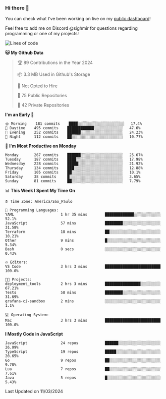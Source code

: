 ### Hi there 👋

<!--
**guicaulada/guicaulada** is a ✨ _special_ ✨ repository because its `README.md` (this file) appears on your GitHub profile.

Here are some ideas to get you started:

- 🔭 I’m currently working on ...
- 🌱 I’m currently learning ...
- 👯 I’m looking to collaborate on ...
- 🤔 I’m looking for help with ...
- 💬 Ask me about ...
- 📫 How to reach me: ...
- 😄 Pronouns: ...
- ⚡ Fun fact: ...
-->

You can check what I've been working on live on my [public dashboard](https://guicaulada.grafana.net/public-dashboards/7b7f644500ec4e6cb5d7a4e7b5ed0dab)!

Feel free to add me on Discord @sighmir for questions regarding programming or one of my projects!

<!--START_SECTION:waka-->
![Lines of code](https://img.shields.io/badge/From%20Hello%20World%20I%27ve%20Written-10.6%20million%20lines%20of%20code-blue)

**🐱 My Github Data** 

> 🏆 89 Contributions in the Year 2024
 > 
> 📦 3.3 MB Used in Github's Storage 
 > 
> 🚫 Not Opted to Hire
 > 
> 📜 75 Public Repositories 
 > 
> 🔑 42 Private Repositories  
 > 
**I'm an Early 🐤** 

```text
🌞 Morning    181 commits    ████░░░░░░░░░░░░░░░░░░░░░   17.4% 
🌆 Daytime    495 commits    ████████████░░░░░░░░░░░░░   47.6% 
🌃 Evening    252 commits    ██████░░░░░░░░░░░░░░░░░░░   24.23% 
🌙 Night      112 commits    ██░░░░░░░░░░░░░░░░░░░░░░░   10.77%

```
📅 **I'm Most Productive on Monday** 

```text
Monday       267 commits    ██████░░░░░░░░░░░░░░░░░░░   25.67% 
Tuesday      187 commits    ████░░░░░░░░░░░░░░░░░░░░░   17.98% 
Wednesday    228 commits    █████░░░░░░░░░░░░░░░░░░░░   21.92% 
Thursday     134 commits    ███░░░░░░░░░░░░░░░░░░░░░░   12.88% 
Friday       105 commits    ██░░░░░░░░░░░░░░░░░░░░░░░   10.1% 
Saturday     38 commits     █░░░░░░░░░░░░░░░░░░░░░░░░   3.65% 
Sunday       81 commits     ██░░░░░░░░░░░░░░░░░░░░░░░   7.79%

```


📊 **This Week I Spent My Time On** 

```text
⌚︎ Time Zone: America/Sao_Paulo

💬 Programming Languages: 
YAML                     1 hr 35 mins        █████████████░░░░░░░░░░░░   52.1% 
JavaScript               57 mins             ████████░░░░░░░░░░░░░░░░░   31.58% 
Terraform                18 mins             ██░░░░░░░░░░░░░░░░░░░░░░░   10.21% 
Other                    9 mins              █░░░░░░░░░░░░░░░░░░░░░░░░   5.34% 
Bash                     0 secs              ░░░░░░░░░░░░░░░░░░░░░░░░░   0.43%

🔥 Editors: 
VS Code                  3 hrs 3 mins        █████████████████████████   100.0%

🐱‍💻 Projects: 
deployment_tools         2 hrs 3 mins        ████████████████░░░░░░░░░   67.21% 
Tests                    58 mins             ████████░░░░░░░░░░░░░░░░░   31.69% 
grafana-ci-sandbox       2 mins              ░░░░░░░░░░░░░░░░░░░░░░░░░   1.1%

💻 Operating System: 
Mac                      3 hrs 3 mins        █████████████████████████   100.0%

```

**I Mostly Code in JavaScript** 

```text
JavaScript               24 repos            ██████░░░░░░░░░░░░░░░░░░░   26.09% 
TypeScript               19 repos            █████░░░░░░░░░░░░░░░░░░░░   20.65% 
Go                       9 repos             ██░░░░░░░░░░░░░░░░░░░░░░░   9.78% 
Lua                      7 repos             ██░░░░░░░░░░░░░░░░░░░░░░░   7.61% 
Java                     5 repos             █░░░░░░░░░░░░░░░░░░░░░░░░   5.43%

```



 Last Updated on 11/03/2024
<!--END_SECTION:waka-->

